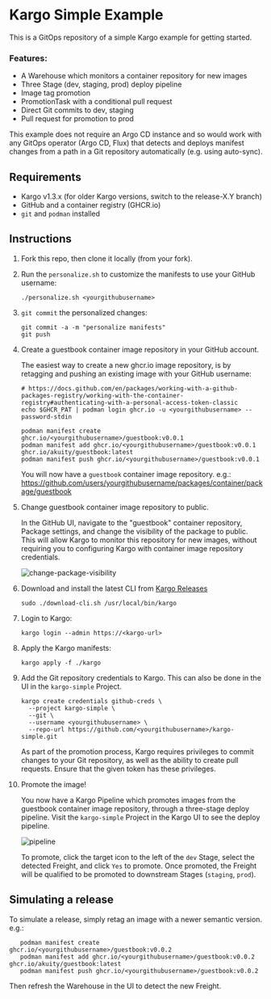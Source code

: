 # Kargo Simple Example

This is a GitOps repository of a simple Kargo example for getting started.

### Features:

* A Warehouse which monitors a container repository for new images
* Three Stage (dev, staging, prod) deploy pipeline
* Image tag promotion
* PromotionTask with a conditional pull request
* Direct Git commits to dev, staging
* Pull request for promotion to prod

This example does not require an Argo CD instance and so would work with any
GitOps operator (Argo CD, Flux) that detects and deploys manifest changes from
a path in a Git repository automatically (e.g. using auto-sync).

## Requirements

* Kargo v1.3.x (for older Kargo versions, switch to the release-X.Y branch)
* GitHub and a container registry (GHCR.io)
* `git` and `podman` installed

## Instructions

1. Fork this repo, then clone it locally (from your fork).
2. Run the `personalize.sh` to customize the manifests to use your GitHub
   username:

   ```shell
   ./personalize.sh <yourgithubusername>
   ```
3. `git commit` the personalized changes:

   ```shell
   git commit -a -m "personalize manifests"
   git push
   ```
4. Create a guestbook container image repository in your GitHub account. 

   The easiest way to create a new ghcr.io image repository, is by retagging and 
   pushing an existing image with your GitHub username:

   ```shell
   # https://docs.github.com/en/packages/working-with-a-github-packages-registry/working-with-the-container-registry#authenticating-with-a-personal-access-token-classic
   echo $GHCR_PAT | podman login ghcr.io -u <yourgithubusername> --password-stdin

   podman manifest create ghcr.io/<yourgithubusername>/guestbook:v0.0.1
   podman manifest add ghcr.io/<yourgithubusername>/guestbook:v0.0.1 ghcr.io/akuity/guestbook:latest
   podman manifest push ghcr.io/<yourgithubusername>/guestbook:v0.0.1
   ```

   You will now have a `guestbook` container image repository. e.g.:
   https://github.com/users/yourgithubusername/packages/container/package/guestbook

5. Change guestbook container image repository to public.

   In the GitHub UI, navigate to the "guestbook" container repository, Package
   settings, and change the visibility of the package to public. This will allow
   Kargo to monitor this repository for new images, without requiring you to 
   configuring Kargo with container image repository credentials.

   ![change-package-visibility](docs/change-package-visibility.png)

6. Download and install the latest CLI from [Kargo Releases](https://github.com/akuity/kargo/releases/latest)

   ```shell
   sudo ./download-cli.sh /usr/local/bin/kargo
   ```

7. Login to Kargo:

   ```shell
   kargo login --admin https://<kargo-url>
   ```

8. Apply the Kargo manifests:

   ```shell
   kargo apply -f ./kargo
   ```

9. Add the Git repository credentials to Kargo. This can also be done in the UI
   in the `kargo-simple` Project.

   ```shell
   kargo create credentials github-creds \
     --project kargo-simple \
     --git \
     --username <yourgithubusername> \
     --repo-url https://github.com/<yourgithubusername>/kargo-simple.git
   ```

   As part of the promotion process, Kargo requires privileges to commit changes
   to your Git repository, as well as the ability to create pull requests. Ensure
   that the given token has these privileges.

10. Promote the image!

    You now have a Kargo Pipeline which promotes images from the guestbook
    container image repository, through a three-stage deploy pipeline. Visit
    the `kargo-simple` Project in the Kargo UI to see the deploy pipeline.

    ![pipeline](docs/pipeline.png)

    To promote, click the target icon to the left of the `dev` Stage, select
    the detected Freight, and click `Yes` to promote. Once promoted, the Freight
    will be qualified to be promoted to downstream Stages (`staging`, `prod`).


## Simulating a release

To simulate a release, simply retag an image with a newer semantic version. e.g.:

```shell
   podman manifest create ghcr.io/<yourgithubusername>/guestbook:v0.0.2
   podman manifest add ghcr.io/<yourgithubusername>/guestbook:v0.0.2 ghcr.io/akuity/guestbook:latest
   podman manifest push ghcr.io/<yourgithubusername>/guestbook:v0.0.2
```

Then refresh the Warehouse in the UI to detect the new Freight.
